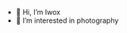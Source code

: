 - 👋 Hi, I’m Iwox
- 👀 I’m interested in photography

<!---
Iwox/Iwox is a ✨ special ✨ repository because its `README.md` (this file) appears on your GitHub profile.
You can click the Preview link to take a look at your changes.
--->
